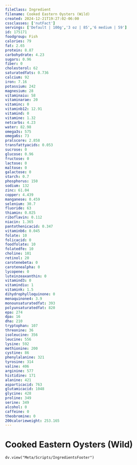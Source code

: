 ```yaml
---
fileClass: Ingredient
filename: Cooked Eastern Oysters (Wild)
created: 2024-12-21T19:27:02-06:00
cssclasses: ['nutFact']
servings: ['Default | 100g','3 oz | 85','6 medium | 59']
id: 175171
foodgroup: Fish
calories: 79
fat: 2.65
protein: 8.87
carbohydrate: 4.23
sugars: 0.96
fiber: 0
cholesterol: 62
saturatedfats: 0.736
calcium: 92
iron: 7.16
potassium: 242
magnesium: 28
vitaminaiu: 58
vitaminarae: 20
vitaminc: 0
vitaminb12: 12.91
vitamind: 0
vitamine: 1.32
netcarbs: 4.23
water: 82.98
omega3s: 575
omega6s: 73
pralscore: 2.858
transfattyacids: 0.053
sucrose: 0
glucose: 0.96
fructose: 0
lactose: 0
maltose: 0
galactose: 0
starch: 0.7
phosphorus: 150
sodium: 132
zinc: 61.04
copper: 4.439
manganese: 0.459
selenium: 30.7
fluoride: 63
thiamin: 0.025
riboflavin: 0.112
niacin: 1.365
pantothenicacid: 0.347
vitaminb6: 0.045
folate: 10
folicacid: 0
foodfolate: 10
folatedfe: 10
choline: 101
retinol: 20
carotenebeta: 0
carotenealpha: 0
lycopene: 0
luteinzeaxanthin: 0
vitamind3: 0
vitamindiu: 1
vitamink: 1.5
dihydrophylloquinone: 0
menaquinone4: 3.9
monounsaturatedfat: 393
polyunsaturatedfat: 820
epa: 274
dpa: 16
dha: 210
tryptophan: 107
threonine: 36
isoleucine: 356
leucine: 556
lysine: 592
methionine: 200
cystine: 86
phenylalanine: 321
tyrosine: 314
valine: 406
arginine: 577
histidine: 171
alanine: 421
asparticacid: 763
glutamicacid: 1048
glycine: 428
proline: 349
serine: 349
alcohol: 0
caffeine: 0
theobromine: 0
200calorieweight: 253.165
---
```


# Cooked Eastern Oysters (Wild)

```dataviewjs
dv.view("Meta/Scripts/IngredientsFooter")
```